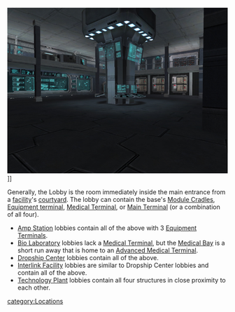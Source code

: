 ![](images/InterlinkMainLobby.jpg "fig:InterlinkMainLobby.jpg")\]\]

Generally, the Lobby is the room immediately inside the main entrance
from a [facility](Facility.md)'s
[courtyard](Courtyard.md). The lobby can contain the base's
[Module Cradles](../items/Module_Cradle.md), [Equipment
terminal](../items/Equipment_Terminal.md), [Medical
Terminal](../items/Medical_Terminal.md), or [Main
Terminal](../items/Main_Terminal.md) (or a combination of all four).

- [Amp Station](Amp_Station.md) lobbies contain all of the
  above with 3 [Equipment Terminals](../items/Equipment_Terminal.md).
- [Bio Laboratory](Bio_Laboratory.md) lobbies lack a [Medical
  Terminal](../items/Medical_Terminal.md), but the [Medical
  Bay](Medical_Bay.md) is a short run away that is home to an
  [Advanced Medical Terminal](../items/Advanced_Medical_Terminal.md).
- [Dropship Center](Dropship_Center.md) lobbies contain all of
  the above.
- [Interlink Facility](../terminology/Interlink.md) lobbies are
  similar to Dropship Center lobbies and contain all of the above.
- [Technology Plant](Technology_Plant.md) lobbies contain all
  four structures in close proximity to each other.

[category:Locations](category:Locations.md)
